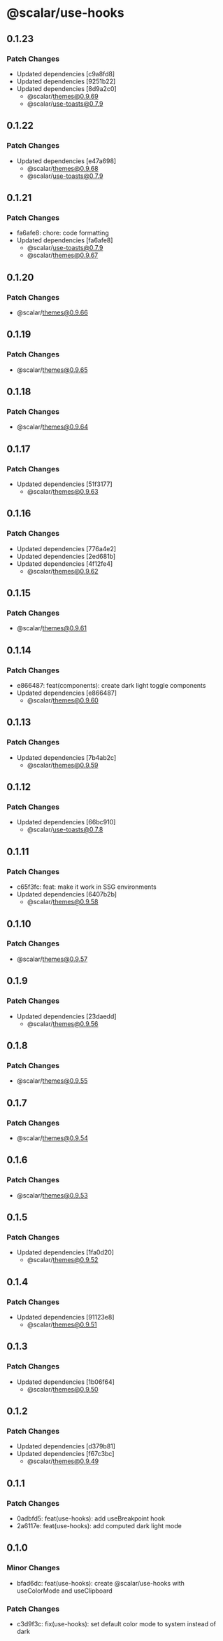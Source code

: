 # @scalar/use-hooks

## 0.1.23

### Patch Changes

- Updated dependencies [c9a8fd8]
- Updated dependencies [9251b22]
- Updated dependencies [8d9a2c0]
  - @scalar/themes@0.9.69
  - @scalar/use-toasts@0.7.9

## 0.1.22

### Patch Changes

- Updated dependencies [e47a698]
  - @scalar/themes@0.9.68
  - @scalar/use-toasts@0.7.9

## 0.1.21

### Patch Changes

- fa6afe8: chore: code formatting
- Updated dependencies [fa6afe8]
  - @scalar/use-toasts@0.7.9
  - @scalar/themes@0.9.67

## 0.1.20

### Patch Changes

- @scalar/themes@0.9.66

## 0.1.19

### Patch Changes

- @scalar/themes@0.9.65

## 0.1.18

### Patch Changes

- @scalar/themes@0.9.64

## 0.1.17

### Patch Changes

- Updated dependencies [51f3177]
  - @scalar/themes@0.9.63

## 0.1.16

### Patch Changes

- Updated dependencies [776a4e2]
- Updated dependencies [2ed681b]
- Updated dependencies [4f12fe4]
  - @scalar/themes@0.9.62

## 0.1.15

### Patch Changes

- @scalar/themes@0.9.61

## 0.1.14

### Patch Changes

- e866487: feat(components): create dark light toggle components
- Updated dependencies [e866487]
  - @scalar/themes@0.9.60

## 0.1.13

### Patch Changes

- Updated dependencies [7b4ab2c]
  - @scalar/themes@0.9.59

## 0.1.12

### Patch Changes

- Updated dependencies [66bc910]
  - @scalar/use-toasts@0.7.8

## 0.1.11

### Patch Changes

- c65f3fc: feat: make it work in SSG environments
- Updated dependencies [6407b2b]
  - @scalar/themes@0.9.58

## 0.1.10

### Patch Changes

- @scalar/themes@0.9.57

## 0.1.9

### Patch Changes

- Updated dependencies [23daedd]
  - @scalar/themes@0.9.56

## 0.1.8

### Patch Changes

- @scalar/themes@0.9.55

## 0.1.7

### Patch Changes

- @scalar/themes@0.9.54

## 0.1.6

### Patch Changes

- @scalar/themes@0.9.53

## 0.1.5

### Patch Changes

- Updated dependencies [1fa0d20]
  - @scalar/themes@0.9.52

## 0.1.4

### Patch Changes

- Updated dependencies [91123e8]
  - @scalar/themes@0.9.51

## 0.1.3

### Patch Changes

- Updated dependencies [1b06f64]
  - @scalar/themes@0.9.50

## 0.1.2

### Patch Changes

- Updated dependencies [d379b81]
- Updated dependencies [f67c3bc]
  - @scalar/themes@0.9.49

## 0.1.1

### Patch Changes

- 0adbfd5: feat(use-hooks): add useBreakpoint hook
- 2a6117e: feat(use-hooks): add computed dark light mode

## 0.1.0

### Minor Changes

- bfad6dc: feat(use-hooks): create @scalar/use-hooks with useColorMode and useClipboard

### Patch Changes

- c3d9f3c: fix(use-hooks): set default color mode to system instead of dark
